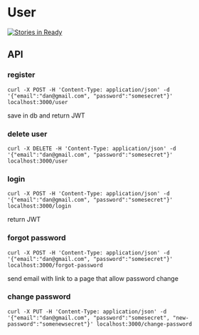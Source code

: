 # User

[![Stories in Ready](https://badge.waffle.io/oren/user.png?label=ready&title=Ready)](https://waffle.io/oren/user)

## API

### register
```
curl -X POST -H 'Content-Type: application/json' -d '{"email":"dan@gmail.com", "password":"somesecret"}' localhost:3000/user
```
save in db and return JWT

### delete user
```
curl -X DELETE -H 'Content-Type: application/json' -d '{"email":"dan@gmail.com", "password":"somesecret"}' localhost:3000/user
```

### login
```
curl -X POST -H 'Content-Type: application/json' -d '{"email":"dan@gmail.com", "password":"somesecret"}' localhost:3000/login
```
return JWT

### forgot password
```
curl -X POST -H 'Content-Type: application/json' -d '{"email":"dan@gmail.com", "password":"somesecret"}' localhost:3000/forgot-password
```
send email with link to a page that allow password change

### change password
```
curl -X PUT -H 'Content-Type: application/json' -d '{"email":"dan@gmail.com", "password":"somesecret", "new-password":"somenewsecret"}' localhost:3000/change-password
```

